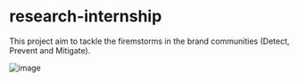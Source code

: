 # research-internship

This project aim to tackle the firemstorms in the brand communities (Detect, Prevent and Mitigate). 

![image](https://user-images.githubusercontent.com/45555197/183308307-3e80c89b-bea0-44db-8991-b4b811366064.png)
